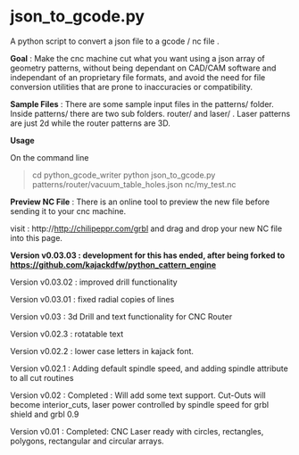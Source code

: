 # json_to_gcode.py


A python script to convert a json file to a gcode / nc file .

**Goal** : Make the cnc machine cut what you want using a json array of geometry patterns, without being dependant on CAD/CAM software and independant of an proprietary file formats, and avoid the need for file conversion utilities that are prone to inaccuracies or compatibility.
 
**Sample Files** : There are some sample input files in the patterns/ folder. Inside patterns/ there are two sub folders. router/ and laser/ . Laser patterns are just 2d while the router patterns are 3D.
  
**Usage** 

On the command line
 >cd python_gcode_writer
 >python json_to_gcode.py patterns/router/vacuum_table_holes.json nc/my_test.nc

**Preview NC File** : There is an online tool to preview the new file before sending it to your cnc machine.

visit : http://http://chilipeppr.com/grbl  and drag and drop your new NC file into this page.

**Version v0.03.03 : development for this has ended, after being forked to https://github.com/kajackdfw/python_cattern_engine** 

Version v0.03.02 : improved drill functionality

Version v0.03.01 : fixed radial copies of lines

Version v0.03 : 3d Drill and text functionality for CNC Router

Version v0.02.3 : rotatable text

Version v0.02.2 : lower case letters in kajack font.

Version v0.02.1 : Adding default spindle speed, and adding spindle attribute to all cut routines

Version v0.02 : Completed : Will add some text support. Cut-Outs will become interior_cuts, laser power controlled by spindle speed for grbl shield and grbl 0.9

Version v0.01 : Completed: CNC Laser ready with circles, rectangles, polygons, rectangular and circular arrays.
